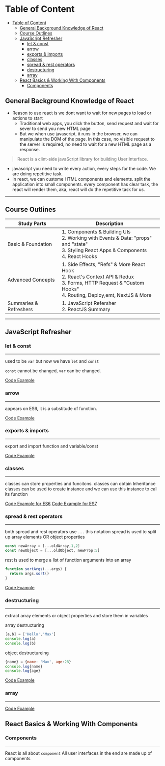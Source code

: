 # Table of Content

- [Table of Content](#table-of-content)
  - [General Background Knowledge of React](#general-background-knowledge-of-react)
  - [Course Outlines](#course-outlines)
  - [JavaScript Refresher](#javascript-refresher)
    - [let & const](#let--const)
    - [arrow](#arrow)
    - [exports & imports](#exports--imports)
    - [classes](#classes)
    - [spread & rest operators](#spread--rest-operators)
    - [destructuring](#destructuring)
    - [array](#array)
  - [React Basics & Working With Components](#react-basics--working-with-components)
    - [Components](#components)

## General Background Knowledge of React

- Reason to use react is we dont want to wait for new pages to load or actions to start
  - Traditional web apps, you click the button, send request and wait for sever to send you new HTML page
  - But we when use javascript, it runs in the browser, we can manipulate the DOM of the page. In this case, no visible request to the server is required, no need to wait for a new HTML page as a response.

> React is a clint-side javaScript library for building User Interface.

- javascript you need to write every action, every steps for the code. We are doing
repetitive task.
- In react, we can custome HTML components and elements. split the application into small components. every component has clear task, the react will render them, aka, react will do the repetitive task for us.

---

## Course Outlines

| Study Parts      | Description |
| ----------- | ----------- |
| Basic & Foundation      | 1. Components & Building UIs </br> 2. Working with Events & Data: "props" and "state" </br> 3. Styling React Apps & Components </br> 4. React Hooks      |
| Advanced Concepts   | 1. Side Effects, "Refs" & More React Hook </br> 2. React's Context API & Redux </br> 3. Forms, HTTP Request & "Custom Hooks" </br> 4. Routing, Deploy,emt, NextJS & More        |
| Summaries & Refreshers   | 1. JavaScript Refersher </br> 2. ReactJS Summary </br>|

---

## JavaScript Refresher

### let & const

---

used to be `var` but now we have `let` and `const`

`const` cannot be changed, `var` can be changed.

[Code Example](./JavaScript_Refresh/let_const.js)

### arrow

---

appears on ES6, it is a substitude of function.

[Code Example](./JavaScript_Refresh/arrow.js)

### exports & imports

---

export and import function and variable/const

[Code Example](./JavaScript_Refresh/export_import/app.js)

### classes

---

classes can store properties and funcitons.
classes can obtain Inheritance
classes can be used to create instance and we can use this instance to call its function

[Code Example for ES6](/JavaScript_Refresh/classes_ES6.js)
[Code Example for ES7](JavaScript_Refresh/classes_ES7.js)

### spread & rest operators

---

both spread and rest operators use `...` this notation
spread is used to split up array elements OR object properties

```javascript
const newArray = [...oldArray,1,2]
const newObject = [...oldObject, newProp:5]
```

rest is used to merge a list of function arguments into an array

```javascript
function sortArgs(...args) {
  return args.sort()
}
```

[Code Example](./JavaScript_Refresh/spread_rest_operators.js)

### destructuring

---

extract array elements or object properties and store them in variables

array destructuring

```javascript
[a,b] = ['Hello','Max']
console.log(a)
console.log(b)
```

object destructureing

```js
{name} = {name: 'Max', age:28}
console.log{name}
console.log{age}
```

[Code Example](JavaScript_Refresh/destructuring.js)

### array

---

[Code Example](JavaScript_Refresh/array.js)

## React Basics & Working With Components

### Components

---
React is all about `component`
All user interfaces in the end are made up of components
